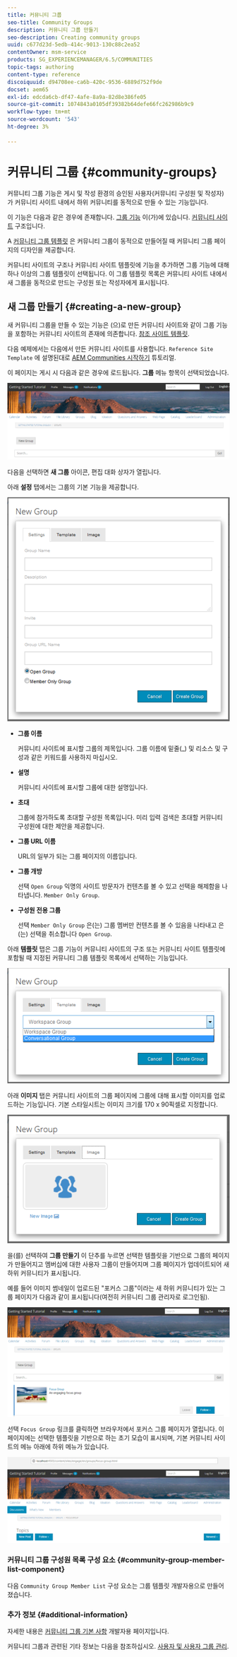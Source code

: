 ```yaml
---
title: 커뮤니티 그룹
seo-title: Community Groups
description: 커뮤니티 그룹 만들기
seo-description: Creating community groups
uuid: c677d23d-5edb-414c-9013-130c88c2ea52
contentOwner: msm-service
products: SG_EXPERIENCEMANAGER/6.5/COMMUNITIES
topic-tags: authoring
content-type: reference
discoiquuid: d94708ee-ca6b-420c-9536-6889d752f9de
docset: aem65
exl-id: edcda6cb-df47-4afe-8a9a-82d8e386fe05
source-git-commit: 1074843a0105df39382b64defe66fc262986b9c9
workflow-type: tm+mt
source-wordcount: '543'
ht-degree: 3%

---
```


# 커뮤니티 그룹 {#community-groups}

커뮤니티 그룹 기능은 게시 및 작성 환경의 승인된 사용자(커뮤니티 구성원 및 작성자)가 커뮤니티 사이트 내에서 하위 커뮤니티를 동적으로 만들 수 있는 기능입니다.

이 기능은 다음과 같은 경우에 존재합니다. [그룹 기능](/help/communities/functions.md#groups-function) 이(가)에 있습니다. [커뮤니티 사이트](/help/communities/sites-console.md) 구조입니다.

A [커뮤니티 그룹 템플릿](/help/communities/tools-groups.md) 은 커뮤니티 그룹이 동적으로 만들어질 때 커뮤니티 그룹 페이지의 디자인을 제공합니다.

커뮤니티 사이트의 구조나 커뮤니티 사이트 템플릿에 기능을 추가하면 그룹 기능에 대해 하나 이상의 그룹 템플릿이 선택됩니다. 이 그룹 템플릿 목록은 커뮤니티 사이트 내에서 새 그룹을 동적으로 만드는 구성원 또는 작성자에게 표시됩니다.

## 새 그룹 만들기 {#creating-a-new-group}

새 커뮤니티 그룹을 만들 수 있는 기능은 (으)로 만든 커뮤니티 사이트와 같이 그룹 기능을 포함하는 커뮤니티 사이트의 존재에 의존합니다. [참조 사이트 템플릿](/help/communities/sites.md).

다음 예제에서는 다음에서 만든 커뮤니티 사이트를 사용합니다. `Reference Site Template` 에 설명된대로 [AEM Communities 시작하기](/help/communities/getting-started.md) 튜토리얼.

이 페이지는 게시 시 다음과 같은 경우에 로드됩니다. **그룹** 메뉴 항목이 선택되었습니다.

![새 그룹](assets/new-group.png)

다음을 선택하면 **새 그룹** 아이콘, 편집 대화 상자가 열립니다.

아래 **설정** 탭에서는 그룹의 기본 기능을 제공합니다.

![group-settings](assets/group-settings.png)

* **그룹 이름**

   커뮤니티 사이트에 표시할 그룹의 제목입니다. 그룹 이름에 밑줄(_) 및 리소스 및 구성과 같은 키워드를 사용하지 마십시오.

* **설명**

   커뮤니티 사이트에 표시할 그룹에 대한 설명입니다.

* **초대**

   그룹에 참가하도록 초대할 구성원 목록입니다. 미리 입력 검색은 초대할 커뮤니티 구성원에 대한 제안을 제공합니다.

* **그룹 URL 이름**

   URL의 일부가 되는 그룹 페이지의 이름입니다.

* **그룹 개방**

   선택 `Open Group` 익명의 사이트 방문자가 컨텐츠를 볼 수 있고 선택을 해제함을 나타냅니다. `Member Only Group`.

* **구성원 전용 그룹**

   선택 `Member Only Group` 은(는) 그룹 멤버만 컨텐츠를 볼 수 있음을 나타내고 은(는) 선택을 취소합니다 `Open Group`.

아래 **템플릿** 탭은 그룹 기능이 커뮤니티 사이트의 구조 또는 커뮤니티 사이트 템플릿에 포함될 때 지정된 커뮤니티 그룹 템플릿 목록에서 선택하는 기능입니다.

![group-template](assets/group-template.png)

아래 **이미지** 탭은 커뮤니티 사이트의 그룹 페이지에 그룹에 대해 표시할 이미지를 업로드하는 기능입니다. 기본 스타일시트는 이미지 크기를 170 x 90픽셀로 지정합니다.

![group-image](assets/group-image.png)

을(를) 선택하여 **그룹 만들기** 이 단추를 누르면 선택한 템플릿을 기반으로 그룹의 페이지가 만들어지고 멤버십에 대한 사용자 그룹이 만들어지며 그룹 페이지가 업데이트되어 새 하위 커뮤니티가 표시됩니다.

예를 들어 이미지 썸네일이 업로드된 &quot;포커스 그룹&quot;이라는 새 하위 커뮤니티가 있는 그룹 페이지가 다음과 같이 표시됩니다(여전히 커뮤니티 그룹 관리자로 로그인됨).

![group-page](assets/group-page.png)

선택 `Focus Group` 링크를 클릭하면 브라우저에서 포커스 그룹 페이지가 열립니다. 이 페이지에는 선택한 템플릿을 기반으로 하는 초기 모습이 표시되며, 기본 커뮤니티 사이트의 메뉴 아래에 하위 메뉴가 있습니다.

![open-group-page](assets/open-group-page.png)

### 커뮤니티 그룹 구성원 목록 구성 요소 {#community-group-member-list-component}

다음 `Community Group Member List` 구성 요소는 그룹 템플릿 개발자용으로 만들어졌습니다.

### 추가 정보 {#additional-information}

자세한 내용은 [커뮤니티 그룹 기본 사항](/help/communities/essentials-groups.md) 개발자용 페이지입니다.

커뮤니티 그룹과 관련된 기타 정보는 다음을 참조하십시오. [사용자 및 사용자 그룹 관리](/help/communities/users.md).
